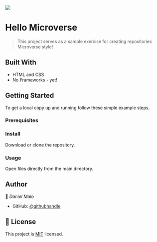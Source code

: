 ![](https://img.shields.io/badge/Microverse-blueviolet)

# Hello Microverse

> This project serves as a sample exercise for creating repositories Microverse style!


## Built With

- HTML and CSS
- No Frameworks - yet!

## Getting Started

To get a local copy up and running follow these simple example steps.

### Prerequisites


### Install
Download or clone the repository.

### Usage
Open files directly from the main directory.


## Author

👤 *Daniel Malo*

- GitHub: [@githubhandle](https://github.com/Danie12345)


## 📝 License

This project is [MIT](./MIT.md) licensed.